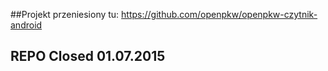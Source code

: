 ##Projekt przeniesiony tu:
https://github.com/openpkw/openpkw-czytnik-android
## REPO Closed 01.07.2015
